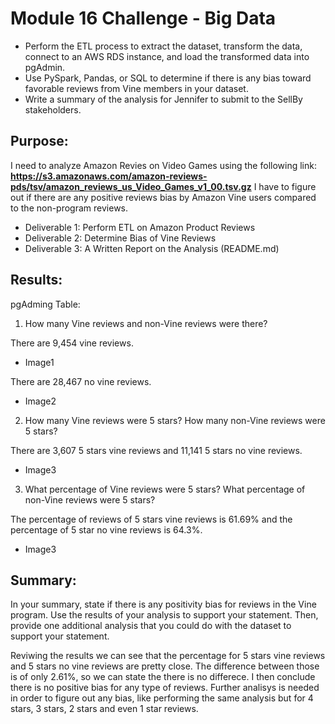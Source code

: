 # Module 16 Challenge - Big Data
- Perform the ETL process to extract the dataset, transform the data, connect to an AWS RDS instance, and load the transformed data into pgAdmin.
- Use PySpark, Pandas, or SQL to determine if there is any bias toward favorable reviews from Vine members in your dataset. 
- Write a summary of the analysis for Jennifer to submit to the SellBy stakeholders.

## Purpose: 
I need to analyze Amazon Revies on Video Games using the following link:
**https://s3.amazonaws.com/amazon-reviews-pds/tsv/amazon_reviews_us_Video_Games_v1_00.tsv.gz**
I have to figure out if there are any positive reviews bias by Amazon Vine users compared to the non-program reviews.

- Deliverable 1: Perform ETL on Amazon Product Reviews
- Deliverable 2: Determine Bias of Vine Reviews
- Deliverable 3: A Written Report on the Analysis (README.md)

## Results: 
pgAdming Table:



1. How many Vine reviews and non-Vine reviews were there?

There are 9,454 vine reviews.

* Image1

There are 28,467 no vine reviews.

* Image2

2. How many Vine reviews were 5 stars? How many non-Vine reviews were 5 stars?

There are 3,607 5 stars vine reviews and 11,141 5 stars no vine reviews.

* Image3

3. What percentage of Vine reviews were 5 stars? What percentage of non-Vine reviews were 5 stars?

The percentage of reviews of 5 stars vine reviews is 61.69% and the percentage of 5 star no vine reviews is 64.3%.

* Image3

## Summary: 
In your summary, state if there is any positivity bias for reviews in the Vine program. Use the results of your analysis to support your statement. Then, provide one additional analysis that you could do with the dataset to support your statement.

Reviwing the results we can see that the percentage for 5 stars vine reviews and 5 stars no vine reviews are pretty close. 
The difference between those is of only 2.61%, so we can state the there is no differece. 
I then conclude there is no positive bias for any type of reviews.
Further analisys is needed in order to figure out any bias, like performing the same analysis but for 4 stars, 3 stars, 2 stars and even 1 star reviews.

